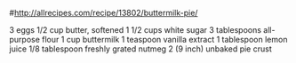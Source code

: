#http://allrecipes.com/recipe/13802/buttermilk-pie/

3 eggs 1/2 cup butter, 
softened 1 1/2 cups 
white sugar 
3 tablespoons all-purpose flour 
1 cup buttermilk 
1 teaspoon vanilla extract 
1 tablespoon lemon juice 
1/8 tablespoon freshly grated nutmeg 
2 (9 inch) unbaked pie crust
